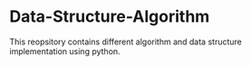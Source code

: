 # Data-Structure-Algorithm
This reopsitory contains different algorithm and data structure implementation using python.
